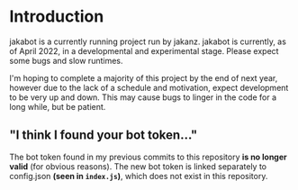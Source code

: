 # Introduction

jakabot is a currently running project run by jakanz. jakabot is currently, as of April 2022, in a developmental and experimental stage. Please expect some bugs and slow runtimes.

I'm hoping to complete a majority of this project by the end of next year, however due to the lack of a schedule and motivation, expect development to be very up and down. This may cause bugs to linger in the code for a long while, but be patient.

## "I think I found your bot token..."

The bot token found in my previous commits to this repository **is no longer valid** (for obvious reasons). The new bot token is linked separately to config.json **(seen in ```index.js```)**, which does not exist in this repository.
